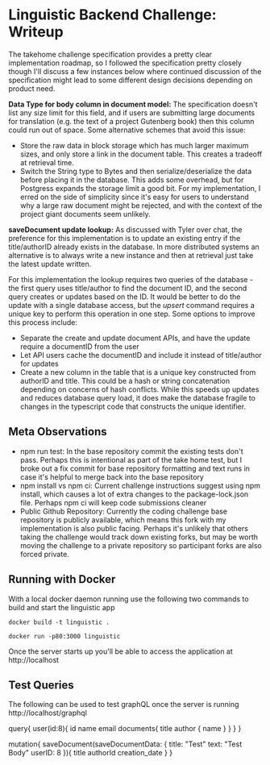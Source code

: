# Linguistic Backend Challenge: Writeup

The takehome challenge specification provides a pretty clear implementation roadmap, so I followed the specification pretty closely though I'll discuss a few instances below where continued discussion of the specification might lead to some different design decisions depending on product need.

<b>Data Type for body column in document model:</b> The specification doesn't list any size limit for this field, and if users are submitting large documents for translation (e.g. the text of a project Gutenberg book) then this column could run out of space. Some alternative schemes that avoid this issue:
  - Store the raw data in block storage which has much larger maximum sizes, and only store a link in the document table. This creates a tradeoff at retrieval time.
  - Switch the String type to Bytes and then serialize/deserialize the data before placing it in the database. This adds some overhead, but for Postgress expands the storage limit a good bit.
For my implementation, I erred on the side of simplicity since it's easy for users to understand why a large raw document might be rejected, and with the context of the project giant documents seem unlikely.

<b>saveDocument update lookup:</b> As discussed with Tyler over chat, the preference for this implementation is to update an existing entry if the title/authorID already exists in the database. In more distributed systems an alternative is to always write a new instance and then at retrieval just take the latest update written. 

For this implementation the lookup requires two queries of the database - the first query uses title/author to find the document ID, and the second query creates or updates based on the ID. It would be better to do the update with a single database access, but the <i>upsert</i> command requires a unique key to perform this operation in one step. Some options to improve this process include:
- Separate the create and update document APIs, and have the update require a documentID from the user
- Let API users cache the documentID and include it instead of title/author for updates
- Create a new column in the table that is a unique key constructed from authorID and title. This could be a hash or string concatenation depending on concerns of hash conflicts. While this speeds up updates and reduces database query load, it does make the database fragile to changes in the typescript code that constructs the unique identifier.

## Meta Observations

 - npm run test: In the base repository commit the existing tests don't pass. Perhaps this is intentional as part of the take home test, but I broke out a fix commit for base repository formatting and text runs in case it's helpful to merge back into the base repository
 - npm install vs npm ci: Current challenge instructions suggest using npm install, which causes a lot of extra changes to the package-lock.json file. Perhaps npm ci will keep code submissions cleaner
 - Public Github Repository: Currently the coding challenge base repository is publicly available, which means this fork with my implementation is also public facing. Perhaps it's unlikely that others taking the challenge would track down existing forks, but may be worth moving the challenge to a private repository so participant forks are also forced private.


## Running with Docker

With a local docker daemon running use the following two commands to build and start the linguistic app

```
docker build -t linguistic .

docker run -p80:3000 linguistic
```
Once the server starts up you'll be able to access the application at
http://localhost

## Test Queries

The following can be used to test graphQL once the server is running http://localhost/graphql

query{
  user(id:8){
    id
    name
    email
    documents{
      title
      author {
        name
      }
    }
  }
}


mutation{
  saveDocument(saveDocumentData: {
    title: "Test"
    text: "Test Body"
    userID: 8
  }){
    title
    authorId
    creation_date
  }
}